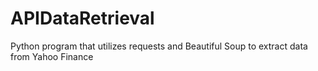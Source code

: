 # APIDataRetrieval
Python program that utilizes requests and Beautiful Soup to extract data from Yahoo Finance 
